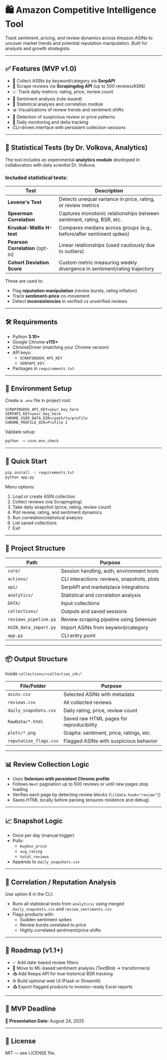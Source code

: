 # 🛍️ Amazon Competitive Intelligence Tool

Track sentiment, pricing, and review dynamics across Amazon ASINs to uncover market trends and potential reputation manipulation. Built for analysts and growth strategists.

---

## ✅ Features (MVP v1.0)

- 🔎 Collect ASINs by keyword/category via **SerpAPI**
- 💬 Scrape reviews via **Scrapingdog API** (up to 500 reviews/ASIN)
- 📈 Track daily metrics: rating, price, review count
- 🧠 Sentiment analysis (rule-based)
- 🧮 Statistical analysis and correlation module
- 📊 Visualizations of review trends and sentiment shifts
- 🚩 Detection of suspicious review or price patterns
- 🧪 Daily monitoring and delta tracking
- CLI-driven interface with persistent collection sessions

---

## 🧠 Statistical Tests (by Dr. Volkova, Analytics)

The tool includes an experimental **analytics module** developed in collaboration with data scientist Dr. Volkova.

### Included statistical tests:

| Test                                | Description                                                                 |
|-------------------------------------|-----------------------------------------------------------------------------|
| **Levene's Test**                   | Detects unequal variance in price, rating, or review metrics                |
| **Spearman Correlation**            | Captures monotonic relationships between sentiment, rating, BSR, etc.       |
| **Kruskal-Wallis H-test**           | Compares medians across groups (e.g., before/after sentiment spikes)        |
| **Pearson Correlation** (opt-in)   | Linear relationships (used cautiously due to outliers)                      |
| **Cohort Deviation Score**          | Custom metric measuring weekly divergence in sentiment/rating trajectory    |

These are used to:

- Flag **reputation manipulation** (review bursts, rating inflation)
- Track **sentiment-price** co-movement
- Detect **inconsistencies** in verified vs unverified reviews

---

## 🛠 Requirements

- Python **3.10+**
- Google Chrome **v115+**
- ChromeDriver (matching your Chrome version)
- API keys:
  - `SCRAPINGDOG_API_KEY`
  - `SERPAPI_KEY`
- Packages in `requirements.txt`

---

## 🔐 Environment Setup

Create a `.env` file in project root:

```env
SCRAPINGDOG_API_KEY=your_key_here
SERPAPI_KEY=your_key_here
CHROME_USER_DATA_DIR=/path/to/profile
CHROME_PROFILE_DIR=Profile 2
```

Validate setup:

```bash
python -m core.env_check
```

---

## 🚀 Quick Start

```bash
pip install -r requirements.txt
python app.py
```

Menu options:

1. Load or create ASIN collection  
2. Collect reviews (via Scrapingdog)  
3. Take daily snapshot (price, rating, review count)  
4. Plot review, rating, and sentiment dynamics  
5. Run correlation/statistical analysis  
6. List saved collections  
0. Exit

---

## 📁 Project Structure

| Path                      | Purpose                                         |
|---------------------------|-------------------------------------------------|
| `core/`                   | Session handling, auth, environment tools       |
| `actions/`                | CLI interactions: reviews, snapshots, plots     |
| `api/`                    | SerpAPI and marketplace integrations            |
| `analytics/`              | Statistical and correlation analysis            |
| `DATA/`                   | Input collections                              |
| `collections/`            | Outputs and saved sessions                      |
| `reviews_pipeline.py`     | Review scraping pipeline using Selenium         |
| `ASIN_data_import.py`     | Import ASINs from keyword/category              |
| `app.py`                  | CLI entry point                                 |

---

## 📦 Output Structure

Inside `collections/<collection_id>/`:

| File/Folder              | Purpose                                     |
|--------------------------|---------------------------------------------|
| `asins.csv`              | Selected ASINs with metadata                |
| `reviews.csv`            | All collected reviews                       |
| `daily_snapshots.csv`    | Daily rating, price, review count           |
| `RawData/*.html`         | Saved raw HTML pages for reproducibility    |
| `plots/*.png`            | Graphs: sentiment, price, ratings, etc.     |
| `reputation_flags.csv`   | Flagged ASINs with suspicious behavior      |

---

## 📊 Review Collection Logic

- Uses **Selenium with persistent Chrome profile**
- Follows `Next` pagination up to 500 reviews or until new pages stop loading
- Verifies each page by detecting review blocks (`li[data-hook="review"]`)
- Saves HTML locally before parsing (ensures resilience and debug)

---

## 📈 Snapshot Logic

- Once per day (manual trigger)
- Pulls:
  - `buybox_price`
  - `avg_rating`
  - `total_reviews`
- Appends to `daily_snapshots.csv`

---

## 🧪 Correlation / Reputation Analysis

Use option 6 in the CLI:

- Runs all statistical tests from `analytics/` using merged `daily_snapshots.csv` and `review_sentiments.csv`
- Flags products with:
  - Sudden sentiment spikes
  - Review bursts unrelated to price
  - Highly correlated sentiment/price shifts

---

## 🧭 Roadmap (v1.1+)

- ✅ Add date-based review filters  
- 🧠 Move to ML-based sentiment analysis (TextBlob → transformers)  
- 📥 Add Keepa API for true historical BSR tracking  
- 🌐 Build optional web UI (Flask or Streamlit)  
- 📤 Export flagged products to investor-ready Excel reports  

---

## 📅 MVP Deadline

📅 **Presentation Date:** August 24, 2025

---

## 📘 License

MIT — see LICENSE file.